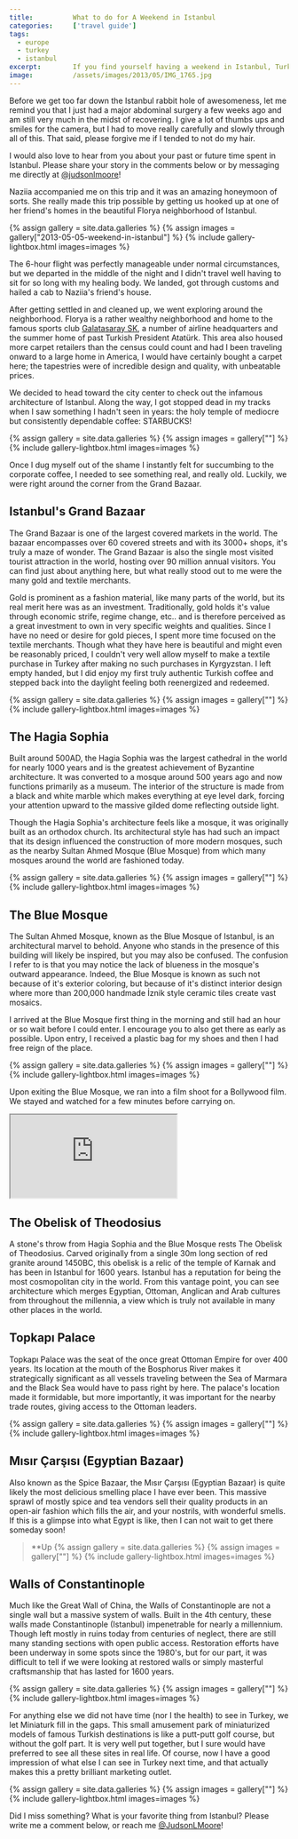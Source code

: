 ```yaml
---
title:			What to do for A Weekend in Istanbul
categories:		['travel guide']
tags:
  - europe
  - turkey
  - istanbul
excerpt:		If you find yourself having a weekend in Istanbul, Turkey, then this is the guide for you! I was there just three days but saw a huge amount of sites.
image:			/assets/images/2013/05/IMG_1765.jpg
---
```


Before we get too far down the Istanbul rabbit hole of awesomeness, let me remind you that I just had a major abdominal surgery a few weeks ago and am still very much in the midst of recovering. I give a lot of thumbs ups and smiles for the camera, but I had to move really carefully and slowly through all of this. That said, please forgive me if I tended to not do my hair.

I would also love to hear from you about your past or future time spent in Istanbul. Please share your story in the comments below or by messaging me directly at [@judsonlmoore](https://twitter.com/judsonlmoore)!

Naziia accompanied me on this trip and it was an amazing honeymoon of sorts. She really made this trip possible by getting us hooked up at one of her friend's homes in the beautiful Florya neighborhood of Istanbul.

{% assign gallery = site.data.galleries %}
{% assign images = gallery["2013-05-05-weekend-in-istanbul"] %}
{% include gallery-lightbox.html images=images %}

The 6-hour flight was perfectly manageable under normal circumstances, but we departed in the middle of the night and I didn't travel well having to sit for so long with my healing body. We landed, got through customs and hailed a cab to Naziia's friend's house.

After getting settled in and cleaned up, we went exploring around the neighborhood. Florya is a rather wealthy neighborhood and home to the famous sports club [Galatasaray SK](https://www.galatasaray.org/), a number of airline headquarters and the summer home of past Turkish President Atatürk. This area also housed more carpet retailers than the census could count and had I been traveling onward to a large home in America, I would have certainly bought a carpet here; the tapestries were of incredible design and quality, with unbeatable prices.

We decided to head toward the city center to check out the infamous architecture of Istanbul. Along the way, I got stopped dead in my tracks when I saw something I hadn't seen in years: the holy temple of mediocre but consistently dependable coffee: STARBUCKS!

{% assign gallery = site.data.galleries %}
{% assign images = gallery[""] %}
{% include gallery-lightbox.html images=images %}

Once I dug myself out of the shame I instantly felt for succumbing to the corporate coffee, I needed to see something real, and really old. Luckily, we were right around the corner from the Grand Bazaar.

## Istanbul's Grand Bazaar

The Grand Bazaar is one of the largest covered markets in the world. The bazaar encompasses over 60 covered streets and with its 3000+ shops, it's truly a maze of wonder. The Grand Bazaar is also the single most visited tourist attraction in the world, hosting over 90 million annual visitors. You can find just about anything here, but what really stood out to me were the many gold and textile merchants.

Gold is prominent as a fashion material, like many parts of the world, but its real merit here was as an investment. Traditionally, gold holds it's value through economic strife, regime change, etc.. and is therefore perceived as a great investment to own in very specific weights and qualities. Since I have no need or desire for gold pieces, I spent more time focused on the textile merchants. Though what they have here is beautiful and might even be reasonably priced, I couldn't very well allow myself to make a textile purchase in Turkey after making no such purchases in Kyrgyzstan. I left empty handed, but I did enjoy my first truly authentic Turkish coffee and stepped back into the daylight feeling both reenergized and redeemed.

{% assign gallery = site.data.galleries %}
{% assign images = gallery[""] %}
{% include gallery-lightbox.html images=images %}

## The Hagia Sophia

Built around 500AD, the Hagia Sophia was the largest cathedral in the world for nearly 1000 years and is the greatest achievement of Byzantine architecture. It was converted to a mosque around 500 years ago and now functions primarily as a museum. The interior of the structure is made from a black and white marble which makes everything at eye level dark, forcing your attention upward to the massive gilded dome reflecting outside light.

Though the Hagia Sophia's architecture feels like a mosque, it was originally built as an orthodox church. Its architectural style has had such an impact that its design influenced the construction of more modern mosques, such as the nearby Sultan Ahmed Mosque (Blue Mosque) from which many mosques around the world are fashioned today.

{% assign gallery = site.data.galleries %}
{% assign images = gallery[""] %}
{% include gallery-lightbox.html images=images %}

## The Blue Mosque

The Sultan Ahmed Mosque, known as the Blue Mosque of Istanbul, is an architectural marvel to behold. Anyone who stands in the presence of this building will likely be inspired, but you may also be confused. The confusion I refer to is that you may notice the lack of blueness in the mosque's outward appearance. Indeed, the Blue Mosque is known as such not because of it's exterior coloring, but because of it's distinct interior design where more than 200,000 handmade İznik style ceramic tiles create vast mosaics.

I arrived at the Blue Mosque first thing in the morning and still had an hour or so wait before I could enter. I encourage you to also get there as early as possible. Upon entry, I received a plastic bag for my shoes and then I had free reign of the place.

{% assign gallery = site.data.galleries %}
{% assign images = gallery[""] %}
{% include gallery-lightbox.html images=images %}

Upon exiting the Blue Mosque, we ran into a film shoot for a Bollywood film. We stayed and watched for a few minutes before carrying on.

<!-- 16:9 aspect ratio -->
<div class="embed-responsive embed-responsive-16by9">
  <iframe class="embed-responsive-item" src="https://www.youtube.com/embed/7pL4DmS4Ork"></iframe>
</div>

## The Obelisk of Theodosius

A stone's throw from Hagia Sophia and the Blue Mosque rests The Obelisk of Theodosius. Carved originally from a single 30m long section of red granite around 1450BC, this obelisk is a relic of the temple of Karnak and has been in Istanbul for 1600 years. Istanbul has a reputation for being the most cosmopolitan city in the world. From this vantage point, you can see architecture which merges Egyptian, Ottoman, Anglican and Arab cultures from throughout the millennia, a view which is truly not available in many other places in the world.

## Topkapı Palace

Topkapı Palace was the seat of the once great Ottoman Empire for over 400 years. Its location at the mouth of the Bosphorus River makes it strategically significant as all vessels traveling between the Sea of Marmara and the Black Sea would have to pass right by here. The palace's location made it formidable, but more importantly, it was important for the nearby trade routes, giving access to the Ottoman leaders.

{% assign gallery = site.data.galleries %}
{% assign images = gallery[""] %}
{% include gallery-lightbox.html images=images %}

## Mısır Çarşısı (Egyptian Bazaar)

Also known as the Spice Bazaar, the Mısır Çarşısı (Egyptian Bazaar) is quite likely the most delicious smelling place I have ever been. This massive sprawl of mostly spice and tea vendors sell their quality products in an open-air fashion which fills the air, and your nostrils, with wonderful smells. If this is a glimpse into what Egypt is like, then I can not wait to get there someday soon!

> **Up
{% assign gallery = site.data.galleries %}
{% assign images = gallery[""] %}
{% include gallery-lightbox.html images=images %}

## Walls of Constantinople

Much like the Great Wall of China, the Walls of Constantinople are not a single wall but a massive system of walls. Built in the 4th century, these walls made Constantinople (Istanbul) impenetrable for nearly a millennium. Though left mostly in ruins today from centuries of neglect, there are still many standing sections with open public access. Restoration efforts have been underway in some spots since the 1980's, but for our part, it was difficult to tell if we were looking at restored walls or simply masterful craftsmanship that has lasted for 1600 years.

{% assign gallery = site.data.galleries %}
{% assign images = gallery[""] %}
{% include gallery-lightbox.html images=images %}

For anything else we did not have time (nor I the health) to see in Turkey, we let Miniaturk fill in the gaps. This small amusement park of miniaturized models of famous Turkish destinations is like a putt-putt golf course, but without the golf part. It is very well put together, but I sure would have preferred to see all these sites in real life. Of course, now I have a good impression of what else I can see in Turkey next time, and that actually makes this a pretty brilliant marketing outlet.

{% assign gallery = site.data.galleries %}
{% assign images = gallery[""] %}
{% include gallery-lightbox.html images=images %}

Did I miss something? What is your favorite thing from Istanbul? Please write me a comment below, or reach me [@JudsonLMoore](https://twitter.com/judsonlmoore)!
